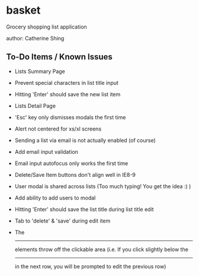 basket
======

Grocery shopping list application

author: Catherine Shing


To-Do Items / Known Issues
--------------------------

+ Lists Summary Page
 + Prevent special characters in list title input
 + Hitting 'Enter' should save the new list item

+ Lists Detail Page
 + 'Esc' key only dismisses modals the first time

 + Alert not centered for xs/xl screens

 + Sending a list via email is not actually enabled (of course)
 + Add email input validation
 + Email input autofocus only works the first time

 + Delete/Save Item buttons don't align well in IE8-9

 + User modal is shared across lists (Too much typing! You get the idea :) )
 + Add ability to add users to modal

 + Hitting 'Enter' should save the list title during list title edit

 + Tab to 'delete' & 'save' during edit item

 + The <hr/> elements throw off the clickable area (i.e. If you click slightly below the <hr/> in the next row, you will be prompted to edit the previous row)
